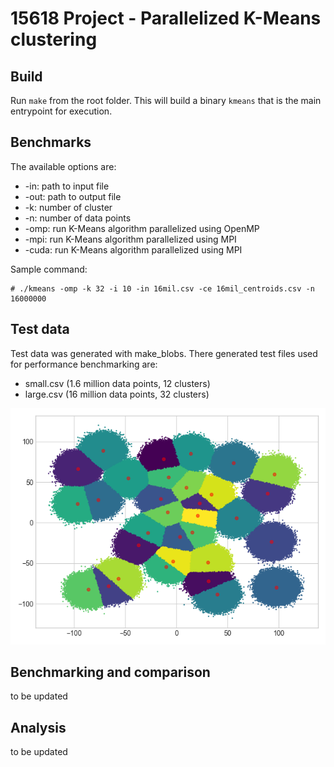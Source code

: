 # 15618 Project - Parallelized K-Means clustering

## Build
Run `make` from the root folder. This will build a binary `kmeans` that is the main entrypoint for execution.

## Benchmarks

The available options are:
- -in: path to input file
- -out: path to output file
- -k: number of cluster
- -n: number of data points
- -omp: run K-Means algorithm parallelized using OpenMP
- -mpi: run K-Means algorithm parallelized using MPI
- -cuda: run K-Means algorithm parallelized using MPI

Sample command:
```
# ./kmeans -omp -k 32 -i 10 -in 16mil.csv -ce 16mil_centroids.csv -n 16000000
```

## Test data

Test data was generated with make_blobs. There generated test files used for performance benchmarking are:
- small.csv (1.6 million data points, 12 clusters)
- large.csv (16 million data points, 32 clusters)

![Large dataset](dataset.png)

## Benchmarking and comparison

to be updated

## Analysis

to be updated
